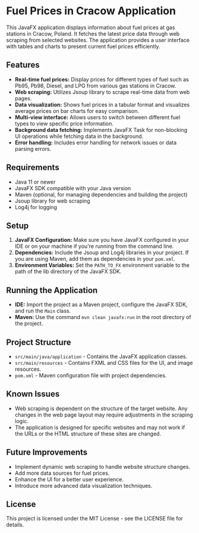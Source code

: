 # Fuel Prices in Cracow Application

This JavaFX application displays information about fuel prices at gas stations in Cracow, Poland. It fetches the latest price data through web scraping from selected websites. The application provides a user interface with tables and charts to present current fuel prices efficiently.

## Features

- **Real-time fuel prices:** Display prices for different types of fuel such as Pb95, Pb98, Diesel, and LPG from various gas stations in Cracow.
- **Web scraping:** Utilizes Jsoup library to scrape real-time data from web pages.
- **Data visualization:** Shows fuel prices in a tabular format and visualizes average prices on bar charts for easy comparison.
- **Multi-view interface:** Allows users to switch between different fuel types to view specific price information.
- **Background data fetching:** Implements JavaFX Task for non-blocking UI operations while fetching data in the background.
- **Error handling:** Includes error handling for network issues or data parsing errors.

## Requirements

- Java 11 or newer
- JavaFX SDK compatible with your Java version
- Maven (optional, for managing dependencies and building the project)
- Jsoup library for web scraping
- Log4j for logging

## Setup

1. **JavaFX Configuration:** Make sure you have JavaFX configured in your IDE or on your machine if you're running from the command line.
2. **Dependencies:** Include the Jsoup and Log4j libraries in your project. If you are using Maven, add them as dependencies in your `pom.xml`.
3. **Environment Variables:** Set the `PATH_TO_FX` environment variable to the path of the lib directory of the JavaFX SDK.

## Running the Application

- **IDE:** Import the project as a Maven project, configure the JavaFX SDK, and run the `Main` class.
- **Maven:** Use the command `mvn clean javafx:run` in the root directory of the project.

## Project Structure

- `src/main/java/application` - Contains the JavaFX application classes.
- `src/main/resources` - Contains FXML and CSS files for the UI, and image resources.
- `pom.xml` - Maven configuration file with project dependencies.

## Known Issues

- Web scraping is dependent on the structure of the target website. Any changes in the web page layout may require adjustments in the scraping logic.
- The application is designed for specific websites and may not work if the URLs or the HTML structure of these sites are changed.

## Future Improvements

- Implement dynamic web scraping to handle website structure changes.
- Add more data sources for fuel prices.
- Enhance the UI for a better user experience.
- Introduce more advanced data visualization techniques.

## License

This project is licensed under the MIT License - see the LICENSE file for details.
